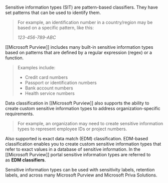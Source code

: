 Sensitive information types (SIT) are pattern-based classifiers. They have set patterns that can be used to identify them. 
>For example, an identification number in a country/region may be based on a specific pattern, like this:
>
>_123-456-789-ABC_

[[Microsoft Purview]] includes many built-in sensitive information types based on patterns that are defined by a regular expression (regex) or a function.
>Examples include:
>- Credit card numbers
>- Passport or identification numbers
>- Bank account numbers
>- Health service numbers

Data classification in [[Microsoft Purview]] also supports the ability to create custom sensitive information types to address organization-specific requirements. 
>For example, an organization may need to create sensitive information types to represent employee IDs or project numbers.

Also supported is exact data match (EDM) classification. EDM-based classification enables you to create custom sensitive information types that refer to exact values in a database of sensitive information. In the [[Microsoft Purview]] portal sensitive information types are referred to as **EDM classifiers**.

Sensitive information types can be used with sensitivity labels, retention labels, and across many Microsoft Purview and Microsoft Priva Solutions.